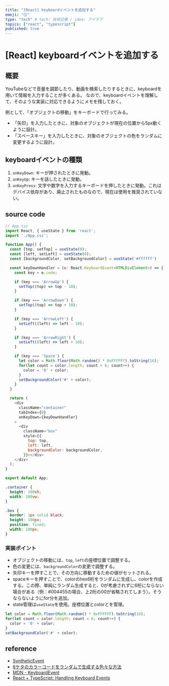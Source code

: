 ```yaml
---
title: "[React] keyboardイベントを追加する"
emoji: "😗"
type: "tech" # tech: 技術記事 / idea: アイデア
topics: ["react", "typescript"]
published: true
---
```


# [React] keyboardイベントを追加する

## 概要

YouTubeなどで音量を調節したり、動画を検索したりするときに、keyboardを用いて情報を入力することが多くある。
なので、keyboardイベントを理解して、そのような実装に対応できるようにメモを残しておく。

例として、「オブジェクトの移動」をキーボードで行ってみる。

- 「矢印」を入力したときに、対象のオブジェクトが現在の位置から5px動くように設計。
- 「スペースキー」を入力したときに、対象のオブジェクトの色をランダムに変更するように設計。

## keyboardイベントの種類

1. `onKeyDown`: キーが押されたときに発動。
2. `onKeyUp`: キーを話したときに発動。
3. `onKeyPress`: 文字や数字を入力するキーボードを押したときに発動。これはデバイス依存があり、廃止されたものなので、現在は使用を推奨されていない。

## source code

```javascript
// App.tsx
import React, { useState } from 'react';
import './App.css';

function App() {
  const [top, setTop] = useState(0);
  const [left, setLeft] = useState(0);
  const [backgroundColor, setBackgroundColor] = useState('#ffffff')

  const keyDownHandler = (e: React.KeyboardEvent<HTMLDivElement>) => {
    const key = e.code;

    if (key === 'ArrowUp') {
      setTop((top) => top - 10);
    }

    if (key === 'ArrowDown') {
      setTop((top) => top + 10);
    }

    if (key === 'ArrowLeft') {
      setLeft((left) => left - 10);
    }

    if (key === 'ArrowRight') {
      setLeft((left) => left + 10);
    }

    if (key === 'Space') {
      let color = Math.floor(Math.random() * 0xFFFFFF).toString(16);
      for(let count = color.length; count < 6; count++) {
        color = '0' + color;                     
      }
      setBackgroundColor('#' + color);
    }
  }

  return (
    <div
      className="container"
      tabIndex={0}
      onKeyDown={keyDownHandler}
    >
      <div
        className="box"
        style={{ 
          top: top,
          left: left,
          backgroundColor: backgroundColor,
        }}></div>
    </div>
  );
}

export default App;
```

```css
.container {
  height: 100vh;
  width: 100vw;
}

.box {
  border: 1px solid black;
  height: 100px;
  position: fixed;
  width: 100px;
}
```

### 実装ポイント

- オブジェクトの移動には、`top`, `left`の座標位置で調整する。
- 色の変更には、`backgroundColor`の変更で調整する。
- 矢印キーを押すことで、その方向に移動するための値がセットされる。
- spaceキーを押すことで、colorのhex6桁をランダムに生成し、colorを作成する。この際、単純にランダム生成すると、0が考慮されずに6桁にならない場合がある（例：#004455の場合、上2桁の00が省略されてしまう）。そうならないようにfor分を追加。
- state管理は`useState`を使用。座標位置とcolorとを管理。

```javascript
let color = Math.floor(Math.random() * 0xFFFFFF).toString(16);
for(let count = color.length; count < 6; count++) {
  color = '0' + color;                     
}
setBackgroundColor('#' + color);
```

## reference

- [SyntheticEvent](https://reactjs.org/docs/events.html#keyboard-events)
- [6ケタのカラーコードをランダムで生成する色々な方法](https://q-az.net/random-color-code/)
- [MDN - KeyboardEvent](https://developer.mozilla.org/en-US/docs/Web/API/KeyboardEvent)
- [React + TypeScript: Handling Keyboard Events](https://www.kindacode.com/article/react-typescript-handling-keyboard-events/)


